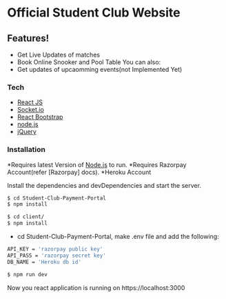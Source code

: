 
# Official Student Club Website

## Features!

  - Get Live Updates of matches
  - Book Online Snooker and Pool Table
You can also:
  - Get updates of upcaomming events(not Implemented Yet)
### Tech

* [React JS] 
* [Socket.io] 
* [React Bootstrap]
* [node.js] 
* [jQuery]


### Installation

*Requires latest Version of [Node.js](https://nodejs.org/) to run.
*Requires Razorpay Account(refer [Razorpay] docs).
*Heroku Account

Install the dependencies and devDependencies and start the server.

```sh
$ cd Student-Club-Payment-Portal
$ npm install 
```
```sh
$ cd client/
$ npm install 
```
* cd Student-Club-Payment-Portal, make .env file and add the following:
```sh
API_KEY = 'razorpay public key'
API_PASS = 'razorpay secret key'
DB_NAME = 'Heroku db id'
```

```sh
$ npm run dev
```
Now you react application is running on https://localhost:3000

[//]: # (These are reference links used in the body of this note and get stripped out when the markdown processor does its job. There is no need to format nicely because it shouldn't be seen. Thanks SO - http://stackoverflow.com/questions/4823468/store-comments-in-markdown-syntax)

 
   [node.js]: <http://nodejs.org>
   [Socket.io]:<https://socket.io/>
   [React JS]: <https://reactjs.org/>
   [React Bootstrap]: <https://react-bootstrap.github.io/>
   [jQuery]: <http://jquery.com>
   [express]: <http://expressjs.com>
